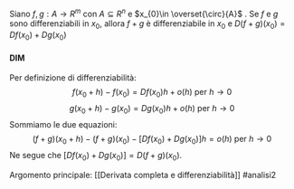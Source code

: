 Siano $f,g: A \to R^{m}$ con $A \subseteq R^{n}$ e $x_{0}\in \overset{\circ}{A}$ .
Se $f$ e $g$ sono differenziabili in $x_{0}$, allora $f+g$ è differenziabile in $x_{0}$ e $D(f+g)(x_{0}) = Df(x_{0})+Dg(x_{0})$

#### DIM
Per definizione di differenziabilità:$$f(x_{0}+h) - f(x_{0}) = Df(x_{0})h + o(h) \text{ per } h \to 0$$$$g(x_{0}+h) - g(x_{0}) = Dg(x_{0})h + o(h) \text{ per } h \to 0$$
Sommiamo le due equazioni:$$(f+g)(x_{0}+h)-(f+g)(x_{0}) - [Df(x_{0})+Dg(x_{0})]h = o(h) \text{ per } h \to 0$$
Ne segue che $[Df(x_{0})+Dg(x_{0})] = D(f+g)(x_{0})$.

Argomento principale: [[Derivata completa e differenziabilità]]
#analisi2 